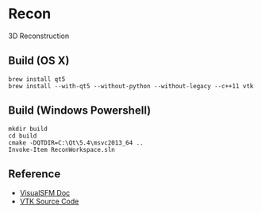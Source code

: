 Recon
=====

3D Reconstruction

## Build (OS X)

    brew install qt5
    brew install --with-qt5 --without-python --without-legacy --c++11 vtk

## Build (Windows Powershell)

    mkdir build
    cd build
    cmake -DQTDIR=C:\Qt\5.4\msvc2013_64 ..
    Invoke-Item ReconWorkspace.sln

## Reference

- [VisualSFM Doc](http://ccwu.me/vsfm/doc.html)
- [VTK Source Code](https://github.com/Kitware/VTK)
